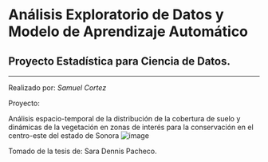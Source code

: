# Análisis Exploratorio de Datos y Modelo de Aprendizaje Automático  
## Proyecto Estadística para Ciencia de Datos.
---
Realizado por: *Samuel Cortez*

Proyecto:

Análisis espacio-temporal de la distribución de la cobertura de suelo y dinámicas de la vegetación en zonas de interés para la conservación en el centro-este del estado de Sonora
![image](https://user-images.githubusercontent.com/57817316/161828485-55d3145b-b85c-4ea8-bcb4-a54543f67d49.png)

Tomado de la tesis de: Sara Dennis Pacheco.
